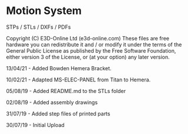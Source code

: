 # Motion System
STPs / STLs / DXFs / PDFs

Copyright (C) E3D-Online Ltd (e3d-online.com) These files are free hardware you can redistribute it and / or modify it under the terms of the General Public License as published by the Free Software Foundation, either version 3 of the License, or (at your option) any later version.

13/04/21 - Added Bowden Hemera Bracket.

10/02/21 - Adapted MS-ELEC-PANEL from Titan to Hemera.

05/08/19 - Added README.md to the STLs folder  

02/08/19 - Added assembly drawings

31/07/19 - Added step files of printed parts

30/07/19 - Initial Upload
